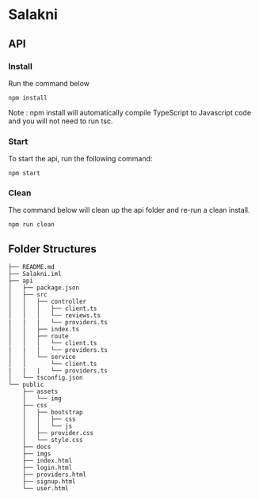 # Salakni

## API
### Install

Run the command below
```
npm install
```
Note : npm install will automatically compile TypeScript to Javascript code and you will not need to run tsc.

### Start
To start the api, run the following command:

```
npm start
```
### Clean
The command below will clean up the api folder and re-run a clean install. 
```
npm run clean 
```

## Folder Structures

```
├── README.md
├── Salakni.iml
├── api
│   ├── package.json
│   ├── src
│   │   ├── controller
│   │   │   ├── client.ts
│   │   │   └── reviews.ts
|   |   |   └── providers.ts
│   │   ├── index.ts
│   │   ├── route
│   │   │   └── client.ts
|   |   |   └── providers.ts
│   │   └── service
│   │       └── client.ts
|   |   |   └── providers.ts
│   └── tsconfig.json
└── public
    ├── assets
    │   └── img
    ├── css
    │   ├── bootstrap
    │   │   ├── css
    │   │   └── js
    │   ├── provider.css
    │   └── style.css
    ├── docs
    ├── imgs
    ├── index.html
    ├── login.html
    ├── providers.html
    ├── signup.html
    └── user.html

```

